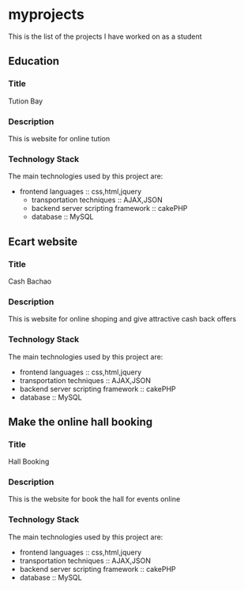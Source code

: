 # myprojects
This is the list of the projects I have worked on as a student


## Education
### Title
Tution Bay
### Description
This is website for online tution
### Technology Stack
The main technologies used by this project are:
- frontend languages :: css,html,jquery
  - transportation techniques :: AJAX,JSON
  - backend server scripting framework :: cakePHP
  - database :: MySQL

## Ecart website
### Title
Cash Bachao
### Description
This is website for online shoping and give attractive cash back offers
### Technology Stack
The main technologies used by this project are:
  - frontend languages :: css,html,jquery
  - transportation techniques :: AJAX,JSON
  - backend server scripting framework :: cakePHP
  - database :: MySQL

## Make the online hall booking 
### Title
Hall Booking
### Description
This is the website for book the hall for events online
### Technology Stack
The main technologies used by this project are:
  - frontend languages :: css,html,jquery
  - transportation techniques :: AJAX,JSON
  - backend server scripting framework :: cakePHP
  - database :: MySQL
  
  
